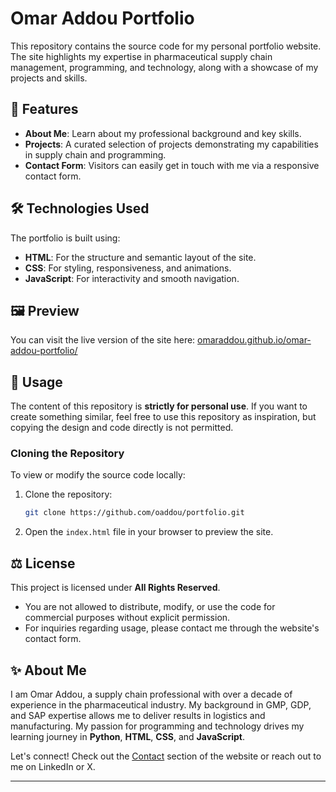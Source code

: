 # Omar Addou Portfolio

This repository contains the source code for my personal portfolio website. The site highlights my expertise in pharmaceutical supply chain management, programming, and technology, along with a showcase of my projects and skills.

## 🌟 Features

- **About Me**: Learn about my professional background and key skills.
- **Projects**: A curated selection of projects demonstrating my capabilities in supply chain and programming.
- **Contact Form**: Visitors can easily get in touch with me via a responsive contact form.

## 🛠️ Technologies Used

The portfolio is built using:
- **HTML**: For the structure and semantic layout of the site.
- **CSS**: For styling, responsiveness, and animations.
- **JavaScript**: For interactivity and smooth navigation.

## 🖼️ Preview

You can visit the live version of the site here: [omaraddou.github.io/omar-addou-portfolio/](https://omaraddou.github.io/omar-addou-portfolio/)

## 📄 Usage

The content of this repository is **strictly for personal use**. If you want to create something similar, feel free to use this repository as inspiration, but copying the design and code directly is not permitted.

### Cloning the Repository

To view or modify the source code locally:
1. Clone the repository:
   ```bash
   git clone https://github.com/oaddou/portfolio.git
   ```
2. Open the `index.html` file in your browser to preview the site.

## ⚖️ License

This project is licensed under **All Rights Reserved**.  
- You are not allowed to distribute, modify, or use the code for commercial purposes without explicit permission.  
- For inquiries regarding usage, please contact me through the website's contact form.

## ✨ About Me

I am Omar Addou, a supply chain professional with over a decade of experience in the pharmaceutical industry. My background in GMP, GDP, and SAP expertise allows me to deliver results in logistics and manufacturing. My passion for programming and technology drives my learning journey in **Python**, **HTML**, **CSS**, and **JavaScript**.

Let's connect! Check out the [Contact](https://omaraddou.github.io/#contact) section of the website or reach out to me on LinkedIn or X.

---
